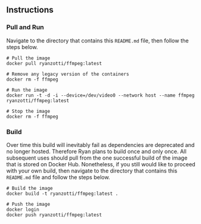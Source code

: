 ## Instructions

### Pull and Run

Navigate to the directory that contains this `README.md` file, then follow the steps below.

	# Pull the image
	docker pull ryanzotti/ffmpeg:latest
	
	# Remove any legacy version of the containers
	docker rm -f ffmpeg

	# Run the image
	docker run -t -d -i --device=/dev/video0 --network host --name ffmpeg ryanzotti/ffmpeg:latest

	# Stop the image
	docker rm -f ffmpeg

### Build

Over time this build will inevitably fail as dependencies are deprecated and no longer hosted. Therefore Ryan plans to build once and only once. All subsequent uses should pull from the one successful build of the image that is stored on Docker Hub. Nonetheless, if you still would like to proceed with your own build, then navigate to the directory that contains this `README.md` file and follow the steps below.

	# Build the image
	docker build -t ryanzotti/ffmpeg:latest .
	
	# Push the image
	docker login
	docker push ryanzotti/ffmpeg:latest
